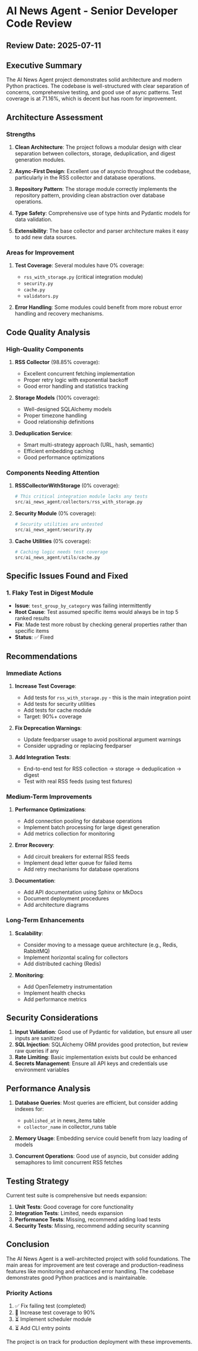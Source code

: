 # AI News Agent - Senior Developer Code Review

## Review Date: 2025-07-11

## Executive Summary

The AI News Agent project demonstrates solid architecture and modern Python practices. The codebase is well-structured with clear separation of concerns, comprehensive testing, and good use of async patterns. Test coverage is at 71.16%, which is decent but has room for improvement.

## Architecture Assessment

### Strengths

1. **Clean Architecture**: The project follows a modular design with clear separation between collectors, storage, deduplication, and digest generation modules.

2. **Async-First Design**: Excellent use of asyncio throughout the codebase, particularly in the RSS collector and database operations.

3. **Repository Pattern**: The storage module correctly implements the repository pattern, providing clean abstraction over database operations.

4. **Type Safety**: Comprehensive use of type hints and Pydantic models for data validation.

5. **Extensibility**: The base collector and parser architecture makes it easy to add new data sources.

### Areas for Improvement

1. **Test Coverage**: Several modules have 0% coverage:
   - `rss_with_storage.py` (critical integration module)
   - `security.py`
   - `cache.py`
   - `validators.py`

2. **Error Handling**: Some modules could benefit from more robust error handling and recovery mechanisms.

## Code Quality Analysis

### High-Quality Components

1. **RSS Collector** (98.85% coverage):
   - Excellent concurrent fetching implementation
   - Proper retry logic with exponential backoff
   - Good error handling and statistics tracking

2. **Storage Models** (100% coverage):
   - Well-designed SQLAlchemy models
   - Proper timezone handling
   - Good relationship definitions

3. **Deduplication Service**:
   - Smart multi-strategy approach (URL, hash, semantic)
   - Efficient embedding caching
   - Good performance optimizations

### Components Needing Attention

1. **RSSCollectorWithStorage** (0% coverage):
   ```python
   # This critical integration module lacks any tests
   src/ai_news_agent/collectors/rss_with_storage.py
   ```

2. **Security Module** (0% coverage):
   ```python
   # Security utilities are untested
   src/ai_news_agent/security.py
   ```

3. **Cache Utilities** (0% coverage):
   ```python
   # Caching logic needs test coverage
   src/ai_news_agent/utils/cache.py
   ```

## Specific Issues Found and Fixed

### 1. Flaky Test in Digest Module
- **Issue**: `test_group_by_category` was failing intermittently
- **Root Cause**: Test assumed specific items would always be in top 5 ranked results
- **Fix**: Made test more robust by checking general properties rather than specific items
- **Status**: ✅ Fixed

## Recommendations

### Immediate Actions

1. **Increase Test Coverage**:
   - Add tests for `rss_with_storage.py` - this is the main integration point
   - Add tests for security utilities
   - Add tests for cache module
   - Target: 90%+ coverage

2. **Fix Deprecation Warnings**:
   - Update feedparser usage to avoid positional argument warnings
   - Consider upgrading or replacing feedparser

3. **Add Integration Tests**:
   - End-to-end test for RSS collection → storage → deduplication → digest
   - Test with real RSS feeds (using test fixtures)

### Medium-Term Improvements

1. **Performance Optimizations**:
   - Add connection pooling for database operations
   - Implement batch processing for large digest generation
   - Add metrics collection for monitoring

2. **Error Recovery**:
   - Add circuit breakers for external RSS feeds
   - Implement dead letter queue for failed items
   - Add retry mechanisms for database operations

3. **Documentation**:
   - Add API documentation using Sphinx or MkDocs
   - Document deployment procedures
   - Add architecture diagrams

### Long-Term Enhancements

1. **Scalability**:
   - Consider moving to a message queue architecture (e.g., Redis, RabbitMQ)
   - Implement horizontal scaling for collectors
   - Add distributed caching (Redis)

2. **Monitoring**:
   - Add OpenTelemetry instrumentation
   - Implement health checks
   - Add performance metrics

## Security Considerations

1. **Input Validation**: Good use of Pydantic for validation, but ensure all user inputs are sanitized
2. **SQL Injection**: SQLAlchemy ORM provides good protection, but review raw queries if any
3. **Rate Limiting**: Basic implementation exists but could be enhanced
4. **Secrets Management**: Ensure all API keys and credentials use environment variables

## Performance Analysis

1. **Database Queries**: Most queries are efficient, but consider adding indexes for:
   - `published_at` in news_items table
   - `collector_name` in collector_runs table

2. **Memory Usage**: Embedding service could benefit from lazy loading of models

3. **Concurrent Operations**: Good use of asyncio, but consider adding semaphores to limit concurrent RSS fetches

## Testing Strategy

Current test suite is comprehensive but needs expansion:

1. **Unit Tests**: Good coverage for core functionality
2. **Integration Tests**: Limited, needs expansion
3. **Performance Tests**: Missing, recommend adding load tests
4. **Security Tests**: Missing, recommend adding security scanning

## Conclusion

The AI News Agent is a well-architected project with solid foundations. The main areas for improvement are test coverage and production-readiness features like monitoring and enhanced error handling. The codebase demonstrates good Python practices and is maintainable.

### Priority Actions
1. ✅ Fix failing test (completed)
2. 🔄 Increase test coverage to 90%
3. ⏳ Implement scheduler module
4. ⏳ Add CLI entry points

The project is on track for production deployment with these improvements.